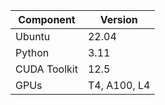 | Component        | Version       |
|------------------|---------------|
| Ubuntu           | 22.04         |
| Python           | 3.11          |
| CUDA Toolkit     | 12.5          |
| GPUs             | T4, A100, L4  |
